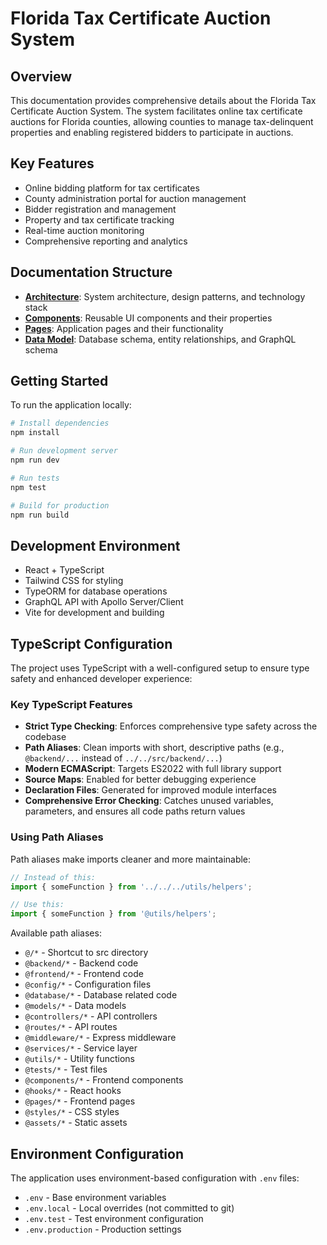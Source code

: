 # Florida Tax Certificate Auction System

## Overview
This documentation provides comprehensive details about the Florida Tax Certificate Auction System. The system facilitates online tax certificate auctions for Florida counties, allowing counties to manage tax-delinquent properties and enabling registered bidders to participate in auctions.

## Key Features
- Online bidding platform for tax certificates
- County administration portal for auction management
- Bidder registration and management
- Property and tax certificate tracking
- Real-time auction monitoring
- Comprehensive reporting and analytics

## Documentation Structure
- **[Architecture](./architecture/README.md)**: System architecture, design patterns, and technology stack
- **[Components](./components/README.md)**: Reusable UI components and their properties
- **[Pages](./pages/README.md)**: Application pages and their functionality
- **[Data Model](./data-model/README.md)**: Database schema, entity relationships, and GraphQL schema

## Getting Started
To run the application locally:
```bash
# Install dependencies
npm install

# Run development server
npm run dev

# Run tests
npm test

# Build for production
npm run build
```

## Development Environment
- React + TypeScript
- Tailwind CSS for styling
- TypeORM for database operations
- GraphQL API with Apollo Server/Client
- Vite for development and building

## TypeScript Configuration

The project uses TypeScript with a well-configured setup to ensure type safety and enhanced developer experience:

### Key TypeScript Features

- **Strict Type Checking**: Enforces comprehensive type safety across the codebase
- **Path Aliases**: Clean imports with short, descriptive paths (e.g., `@backend/...` instead of `../../src/backend/...`)
- **Modern ECMAScript**: Targets ES2022 with full library support
- **Source Maps**: Enabled for better debugging experience
- **Declaration Files**: Generated for improved module interfaces
- **Comprehensive Error Checking**: Catches unused variables, parameters, and ensures all code paths return values

### Using Path Aliases

Path aliases make imports cleaner and more maintainable:

```typescript
// Instead of this:
import { someFunction } from '../../../utils/helpers';

// Use this:
import { someFunction } from '@utils/helpers';
```

Available path aliases:
- `@/*` - Shortcut to src directory
- `@backend/*` - Backend code
- `@frontend/*` - Frontend code
- `@config/*` - Configuration files
- `@database/*` - Database related code
- `@models/*` - Data models
- `@controllers/*` - API controllers
- `@routes/*` - API routes
- `@middleware/*` - Express middleware
- `@services/*` - Service layer
- `@utils/*` - Utility functions
- `@tests/*` - Test files
- `@components/*` - Frontend components
- `@hooks/*` - React hooks
- `@pages/*` - Frontend pages
- `@styles/*` - CSS styles
- `@assets/*` - Static assets

## Environment Configuration

The application uses environment-based configuration with `.env` files:

- `.env` - Base environment variables
- `.env.local` - Local overrides (not committed to git)
- `.env.test` - Test environment configuration
- `.env.production` - Production settings 